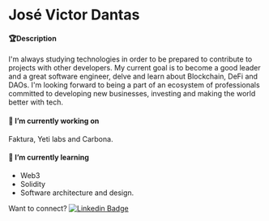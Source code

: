 # José Victor Dantas

#### 🏆Description

I'm always studying technologies in order to be prepared to contribute to projects with other developers. My current goal is to become a good leader and a great software engineer, delve and learn about Blockchain, DeFi and DAOs. I'm looking forward to being a part of an ecosystem of professionals committed to developing new businesses, investing and making the world better with tech.

#### 🚀 I’m currently working on

Faktura, Yeti labs and Carbona.

#### 🌱 I’m currently learning

- Web3
- Solidity
- Software architecture and design.

Want to connect? [![Linkedin Badge](https://img.shields.io/badge/-JoseVictor-blue?style=flat-square&logo=Linkedin&logoColor=white&link=https://www.linkedin.com/in/jvictordantas/)](https://www.linkedin.com/in/jvictordantas/) 

